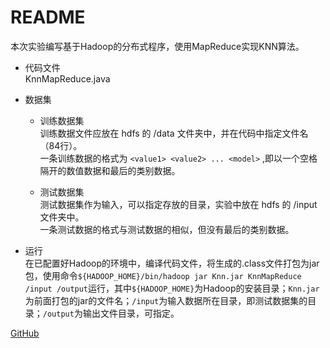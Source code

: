 # README

本次实验编写基于Hadoop的分布式程序，使用MapReduce实现KNN算法。

- 代码文件  
KnnMapReduce.java

- 数据集

  - 训练数据集  
  训练数据文件应放在 hdfs 的 /data 文件夹中，并在代码中指定文件名（84行）。  
  一条训练数据的格式为 `<value1> <value2> ... <model>` ,即以一个空格隔开的数值数据和最后的类别数据。

  - 测试数据集  
  测试数据集作为输入，可以指定存放的目录，实验中放在 hdfs 的 /input 文件夹中。  
  一条测试数据的格式与测试数据的相似，但没有最后的类别数据。

- 运行  
在已配置好Hadoop的环境中，编译代码文件，将生成的.class文件打包为jar包，使用命令`${HADOOP_HOME}/bin/hadoop jar Knn.jar KnnMapReduce /input /output`运行，其中`${HADOOP_HOME}`为Hadoop的安装目录；`Knn.jar`为前面打包的jar的文件名；`/input`为输入数据所在目录，即测试数据集的目录；`/output`为输出文件目录，可指定。

[GitHub](https://github.com/Azure0Sky/Cloud-Computing-Project)